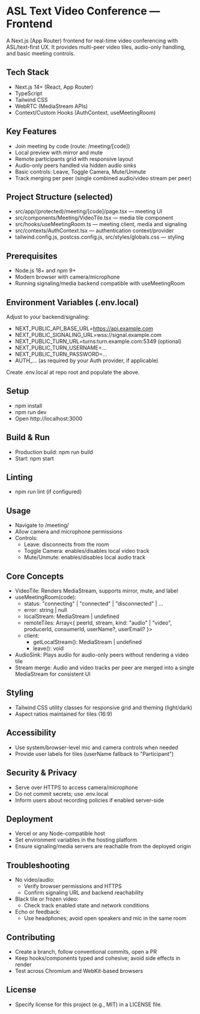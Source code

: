 # ASL Text Video Conference — Frontend

A Next.js (App Router) frontend for real-time video conferencing with ASL/text-first UX. It provides multi-peer video tiles, audio-only handling, and basic meeting controls.

## Tech Stack

- Next.js 14+ (React, App Router)
- TypeScript
- Tailwind CSS
- WebRTC (MediaStream APIs)
- Context/Custom Hooks (AuthContext, useMeetingRoom)

## Key Features

- Join meeting by code (route: /meeting/[code])
- Local preview with mirror and mute
- Remote participants grid with responsive layout
- Audio-only peers handled via hidden audio sinks
- Basic controls: Leave, Toggle Camera, Mute/Unmute
- Track merging per peer (single combined audio/video stream per peer)

## Project Structure (selected)

- src/app/(protected)/meeting/[code]/page.tsx — meeting UI
- src/components/Meeting/VideoTile.tsx — media tile component
- src/hooks/useMeetingRoom.ts — meeting client, media and signaling
- src/contexts/AuthContext.tsx — authentication context/provider
- tailwind.config.js, postcss.config.js, src/styles/globals.css — styling

## Prerequisites

- Node.js 18+ and npm 9+
- Modern browser with camera/microphone
- Running signaling/media backend compatible with useMeetingRoom

## Environment Variables (.env.local)

Adjust to your backend/signaling:

- NEXT_PUBLIC_API_BASE_URL=https://api.example.com
- NEXT_PUBLIC_SIGNALING_URL=wss://signal.example.com
- NEXT_PUBLIC_TURN_URL=turns:turn.example.com:5349 (optional)
- NEXT_PUBLIC_TURN_USERNAME=...
- NEXT_PUBLIC_TURN_PASSWORD=...
- AUTH\_... (as required by your Auth provider, if applicable)

Create .env.local at repo root and populate the above.

## Setup

- npm install
- npm run dev
- Open http://localhost:3000

## Build & Run

- Production build: npm run build
- Start: npm start

## Linting

- npm run lint (if configured)

## Usage

- Navigate to /meeting/<roomCode>
- Allow camera and microphone permissions
- Controls:
  - Leave: disconnects from the room
  - Toggle Camera: enables/disables local video track
  - Mute/Unmute: enables/disables local audio track

## Core Concepts

- VideoTile: Renders MediaStream, supports mirror, mute, and label
- useMeetingRoom(code):
  - status: "connecting" | "connected" | "disconnected" | ...
  - error: string | null
  - localStream: MediaStream | undefined
  - remoteTiles: Array<{ peerId, stream, kind: "audio" | "video", producerId, consumerId, userName?, userEmail? }>
  - client:
    - getLocalStream(): MediaStream | undefined
    - leave(): void
- AudioSink: Plays audio for audio-only peers without rendering a video tile
- Stream merge: Audio and video tracks per peer are merged into a single MediaStream for consistent UI

## Styling

- Tailwind CSS utility classes for responsive grid and theming (light/dark)
- Aspect ratios maintained for tiles (16:9)

## Accessibility

- Use system/browser-level mic and camera controls when needed
- Provide user labels for tiles (userName fallback to "Participant")

## Security & Privacy

- Serve over HTTPS to access camera/microphone
- Do not commit secrets; use .env.local
- Inform users about recording policies if enabled server-side

## Deployment

- Vercel or any Node-compatible host
- Set environment variables in the hosting platform
- Ensure signaling/media servers are reachable from the deployed origin

## Troubleshooting

- No video/audio:
  - Verify browser permissions and HTTPS
  - Confirm signaling URL and backend reachability
- Black tile or frozen video:
  - Check track enabled state and network conditions
- Echo or feedback:
  - Use headphones; avoid open speakers and mic in the same room

## Contributing

- Create a branch, follow conventional commits, open a PR
- Keep hooks/components typed and cohesive; avoid side effects in render
- Test across Chromium and WebKit-based browsers

## License

- Specify license for this project (e.g., MIT) in a LICENSE file.
